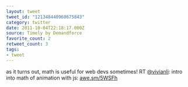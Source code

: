 ```yaml
---
layout: tweet
tweet_id: "121348440960675843"
category: twitter
date: 2011-10-04T22:18:17.000Z
source: Timely by Demandforce
favorite_count: 2
retweet_count: 3
tags:
- tweet
---
```


as it turns out, math is useful for web devs sometimes!  RT [@vivianli](https://twitter.com/@vivianli): intro into math of animation with js: [awe.sm/5WSFh](http://awe.sm/5WSFh)
